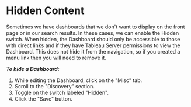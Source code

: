# Hidden Content

Sometimes we have dashboards that we don't want to display on the front page or in our search results. In these cases,
we can enable the Hidden switch. When hidden, the Dashboard should only be accessible to those with direct links and if
they have Tableau Server permissions to view the Dashboard. This does not hide it from the navigation, so if you created
a menu link then you will need to remove it.

***To hide a Dashboard:***

1. While editing the Dashboard, click on the "Misc" tab.
2. Scroll to the "Discovery" section.
3. Toggle on the switch labeled "Hidden".
4. Click the "Save" button.
